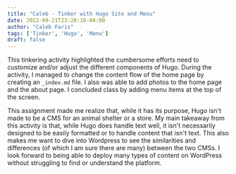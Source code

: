 ```yaml
---
title: "Caleb - Tinker with Hugo Site and Menu"
date: 2022-09-21T23:28:18-04:00
author: "Caleb Faris"
tags: ['Tinker', 'Hugo', 'Menu']
draft: false
---
```


This tinkering activity highlighted the cumbersome efforts need to customize and/or adjust the different components of Hugo. During the activity, I managed to change the content flow of the home page by creating an `_index.md` file. I also was able to add photos to the home page and the about page. I concluded class by adding menu items at the top of the screen. 

This assignment made me realize that, while it has its purpose, Hugo isn't made to be a CMS for an animal shelter or a store. My main takeaway from this activity is that, while Hugo does handle text well, it isn't necessarily designed to be easily formatted or to handle content that isn't text. This also makes me want to dive into Wordpress to see the similarities and differences (of which I am sure there are many) between the two CMSs. I look forward to being able to deploy many types of content on WordPress without struggling to find or understand the platform. 
